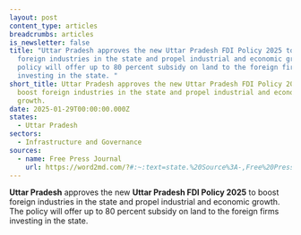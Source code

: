 ```yaml
---
layout: post
content_type: articles
breadcrumbs: articles
is_newsletter: false
title: "Uttar Pradesh approves the new Uttar Pradesh FDI Policy 2025 to boost
  foreign industries in the state and propel industrial and economic growth. The
  policy will offer up to 80 percent subsidy on land to the foreign firms
  investing in the state. "
short_title: Uttar Pradesh approves the new Uttar Pradesh FDI Policy 2025 to
  boost foreign industries in the state and propel industrial and economic
  growth.
date: 2025-01-29T00:00:00.000Z
states:
  - Uttar Pradesh
sectors:
  - Infrastructure and Governance
sources:
  - name: Free Press Journal
    url: https://word2md.com/?#:~:text=state.%20Source%3A-,Free%20Press%20Journal,-Odisha%20approves%20the
---
```

**Uttar Pradesh** approves the new **Uttar Pradesh FDI Policy 2025** to boost foreign industries in the state and propel industrial and economic growth. The policy will offer up to 80 percent subsidy on land to the foreign firms investing in the state.
